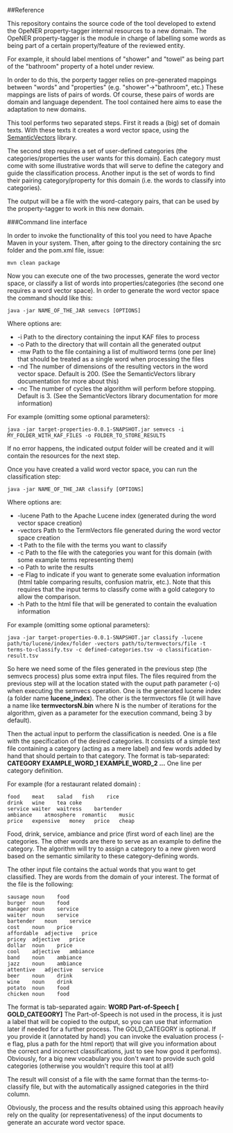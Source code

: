 ##Reference

This repository contains the source code of the tool developed to extend the OpeNER property-tagger internal resources to a new domain.
The OpeNER property-tagger is the module in charge of labelling some words as being part of a certain property/feature of the reviewed entity.

For example, it should label mentions of "shower" and "towel" as being part of the "bathroom" property of a hotel under review.

In order to do this, the porperty tagger relies on pre-generated mappings between "words" and "properties" (e.g. "shower"->"bathroom", etc.)
These mappings are lists of pairs of words. Of course, these pairs of words are domain and language dependent. The tool contained here aims to ease the adaptation to new domains.

This tool performs two separated steps.
First it reads a (big) set of domain texts. With these texts it creates a word vector space, using the [SemanticVectors](https://code.google.com/p/semanticvectors/) library.

The second step requires a set of user-defined categories (the categories/properties the user wants for this domain). Each category must come with some illustrative words that will serve to define the category and guide the classification process.
Another input is the set of words to find their pairing category/property for this domain (i.e. the words to classify into categories).

The output will be a file with the word-category pairs, that can be used by the property-tagger to work in this new domain.

###Command line interface

In order to invoke the functionality of this tool you need to have Apache Maven in your system.
Then, after going to the directory containing the src folder and the pom.xml file, issue:

```
mvn clean package
```

Now you can execute one of the two processes, generate the word vector space, or classify a list of words into properties/categories (the second one requires a word vector space).
In order to generate the word vector space the command should like this:

```
java -jar NAME_OF_THE_JAR semvecs [OPTIONS]
```

Where options are:

* -i Path to the directory containing the input KAF files to process
* -o Path to the directory that will contain all the generated output
* -mw Path to the file containing a list of multiword terms (one per line) that should be treated as a single word when processing the files
* -nd The number of dimensions of the resulting vectors in the word vector space. Default is 200. (See the SemanticVectors library documentation for more about this)
* -nc The number of cycles the algorithm will perform before stopping. Default is 3. (See the SemanticVectors library documentation for more information)

For example (omitting some optional parameters):
```
java -jar target-properties-0.0.1-SNAPSHOT.jar semvecs -i MY_FOLDER_WITH_KAF_FILES -o FOLDER_TO_STORE_RESULTS
```
If no error happens, the indicated output folder will be created and it will contain the resources for the next step.

Once you have created a valid word vector space, you can run the classification step:

```
java -jar NAME_OF_THE_JAR classify [OPTIONS]
```

Where options are:

* -lucene Path to the Apache Lucene index (generated during the word vector space creation)
* -vectors Path to the TermVectors file generated during the word vector space creation
* -t Path to the file with the terms you want to classify
* -c Path to the file with the categories you want for this domain (with some example terms representing them)
* -o Path to write the results
* -e Flag to indicate if you want to generate some evaluation information (html table comparing results, confusion matrix, etc.). Note that this requires that the input terms to classify come with a gold category to allow the comparison.
* -h Path to the html file that will be generated to contain the evaluation information

For example (omitting some optional parameters):
```
java -jar target-properties-0.0.1-SNAPSHOT.jar classify -lucene path/to/lucene/index/folder -vectors path/to/termvectors/file -t terms-to-classify.tsv -c defined-categories.tsv -o classification-result.tsv
```

So here we need some of the files generated in the previous step (the semvecs process) plus some extra input files.
The files required from the previous step will at the location stated with the ouput path parameter (-o) when executing the semvecs operation.
One is the generated lucene index (a folder name **lucene_index**). The other is the termvectors file (it will have a name like **termvectorsN.bin** where N is the number of iterations for the algorithm, given as a parameter for the execution command, being 3 by default).

Then the actual input to perform the classification is needed. One is a file with the specification of the desired categories.
It consists of a simple text file containing a category (acting as a mere label) and few words added by hand that should pertain to that category.
The format is tab-separated:
**CATEGORY <TAB> EXAMPLE_WORD_1 <TAB> EXAMPLE_WORD_2 ...**
One line per category definition.

For example (for a restaurant related domain) :
```
food	meat	salad	fish	rice
drink	wine	tea	coke
service	waiter	waitress	bartender
ambiance	atmosphere	romantic	music
price	expensive	money	price	cheap
```

Food, drink, service, ambiance and price (first word of each line) are the categories. The other words are there to serve as an example to define the category. The algorithm will try to assign a category to a new given word based on the semantic similarity to these category-defining words.

The other input file contains the actual words that you want to get classified. They are words from the domain of your interest. The format of the file is the following:

```
sausage	noun	food
burger	noun	food
manager	noun	service
waiter	noun	service
bartender	noun	service
cost	noun	price
affordable	adjective	price
pricey	adjective	price
dollar	noun	price
cool	adjective	ambiance
band	noun	ambiance
jazz	noun	ambiance
attentive	adjective	service
beer	noun	drink
wine	noun	drink
potato	noun	food
chicken	noun	food
```

The format is tab-separated again: **WORD <TAB> Part-of-Speech [<TAB> GOLD_CATEGORY]**
The Part-of-Speech is not used in the process, it is just a label that will be copied to the output, so you can use that information later if needed for a further process.
The GOLD_CATEGORY is optional. If you provide it (annotated by hand) you can invoke the evaluation process (-e flag, plus a path for the html report) that will give you information about the correct and incorrect classifications, just to see how good it performs). Obviously, for a big new vocabulary you don't want to provide such gold categories (otherwise you wouldn't require this tool at all!)

The result will consist of a file with the same format than the terms-to-classify file, but with the automatically assigned categories in the third column.

Obviously, the process and the results obtained using this approach heavily rely on the quality (or representativeness) of the input documents to generate an accurate word vector space.
